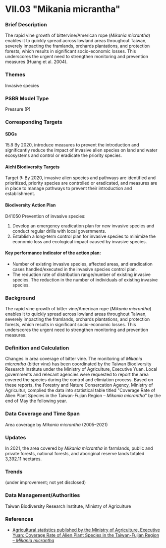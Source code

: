 # VII.03 "Mikania micrantha"

<script type="text/javascript" src="http://cdn.mathjax.org/mathjax/latest/MathJax.js?config=TeX-AMS-MML_HTMLorMML"></script>

### Brief Description
The rapid vine growth of bittervine/American rope (*Mikania micrantha*) enables it to quickly spread across lowland areas throughout Taiwan, severely impacting the framlands, orchards plantations, and protection forests, which results in significant socio-economic losses. This underscores the urgent need to strengthen monitoring and prevention measures (Huang et al. 2004).

### Themes
Invasive species
### PSBR Model Type
Pressure (P)
### Corresponding Targets
#### SDGs
15.8 By 2020, introduce measures to prevent the introduction and significantly reduce the impact of invasive alien species on land and water ecosystems and control or eradicate the priority species.
#### Aichi Biodiversity Targets
Target 9: By 2020, invasive alien species and pathways are identified and prioritized, priority species are controlled or eradicated, and measures are in place to manage pathways to prevent their introduction and establishment.
#### Biodiversity Action Plan
D41050 Prevention of invasive species:
1. Develop an emergency eradication plan for new invasive species and conduct regular drills with local governments.
2. Establish a long-term control plan for invasive species to minimize the economic loss and ecological impact caused by invasive species.
#### Key performance indicator of the action plan:
* Number of existing invasive species, affected areas, and eradication cases handled/executed in the invasive species control plan.
* The reduction rate of distribution range/number of existing invasive species. The reduction in the number of individuals of existing invasive species.
### Background
The rapid vine growth of bitter vine/American rope (*Mikania micrantha*) enables it to quickly spread across lowland areas throughout Taiwan, severely impacting the framlands, orchards plantations, and protection forests, which results in significant socio-economic losses. This underscores the urgent need to strengthen monitoring and prevention measures.
### Definition and Calculation
Changes in area coverage of bitter vine. The monitoring of *Mikania micrantha* (bitter vine) has been coordinated by the Taiwan Biodiversity Research Institute under the Ministry of Agriculture, Executive Yuan. Local governments and relecant agencies were requested to report the area covered the species during the control and elimiation process. Based on these reports, the Forestry and Nature Consercation Agency, Ministry of Agricultur, complied the data into statistical table titled "Coverage Rate of Alien Plant Species in the Taiwan-Fujian Region – *Mikania micrantha*" by the end of May the following year.
### Data Coverage and Time Span
Area coverage by *Mikania micrantha*  (2005–2021)
### Updates
In 2021, the area covered by *Mikania micrantha* in farmlands, public and private forests, national forests, and aboriginal reserve lands totaled 3,392.11 hectares.
### Trends
(under improvement; not yet disclosed)
### Data Management/Authorities
Taiwan Biodiversity Research Institute, Ministry of Agriculture
### References
* [Agricultural statistics published by the Ministry of Agriculture, Executive Yuan: Coverage Rate of Alien Plant Species in the Taiwan-Fujian Region – *Mikania micrantha*](https://agrstat.moa.gov.tw/sdweb/public/official/OfficialInformation.aspx)